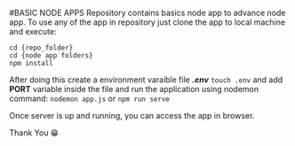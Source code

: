 #BASIC NODE APPS
Repository contains basics node app to advance node app. To use any of the app in repository just clone the app to local machine and execute:
```
cd {repo_folder}
cd {node app folders}
npm install
```

After doing this create a environment varaible file **_.env_** 
`touch .env`
and add **PORT** variable inside the file and run the application using nodemon command:
`nodemon app.js`
or
`npm run serve` 

Once server is up and running, you can access the app in browser. 

Thank You 😁







